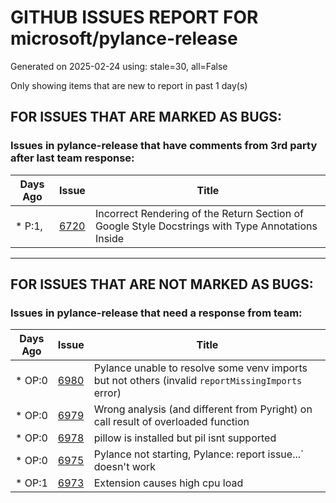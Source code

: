 
# GITHUB ISSUES REPORT FOR microsoft/pylance-release


Generated on 2025-02-24 using: stale=30, all=False


Only showing items that are new to report in past 1 day(s)


## FOR ISSUES THAT ARE MARKED AS BUGS:


### Issues in pylance-release that have comments from 3rd party after last team response:

| Days Ago | Issue | Title |
| --- | --- | --- |
 | \* P:1,  |[6720](https://github.com/microsoft/pylance-release/issues/6720 "Incorrect Rendering of the Return Section of Google Style Docstrings with Type Annotations Inside")  |Incorrect Rendering of the Return Section of Google Style Docstrings with Type Annotations Inside |

---

## FOR ISSUES THAT ARE NOT MARKED AS BUGS:


### Issues in pylance-release that need a response from team:

| Days Ago | Issue | Title |
| --- | --- | --- |
 | \* OP:0  |[6980](https://github.com/microsoft/pylance-release/issues/6980 "Pylance unable to resolve some venv imports but not others (invalid `reportMissingImports` error)")  |Pylance unable to resolve some venv imports but not others (invalid `reportMissingImports` error) |
 | \* OP:0  |[6979](https://github.com/microsoft/pylance-release/issues/6979 "Wrong analysis (and different from Pyright) on call result of overloaded function")  |Wrong analysis (and different from Pyright) on call result of overloaded function |
 | \* OP:0  |[6978](https://github.com/microsoft/pylance-release/issues/6978 "pillow is installed but pil isnt supported")  |pillow is installed but pil isnt supported |
 | \* OP:0  |[6975](https://github.com/microsoft/pylance-release/issues/6975 "Pylance not starting, Pylance: report issue...` doesn't work")  |Pylance not starting, Pylance: report issue...` doesn't work |
 | \* OP:1  |[6973](https://github.com/microsoft/pylance-release/issues/6973 "Extension causes high cpu load")  |Extension causes high cpu load |




















